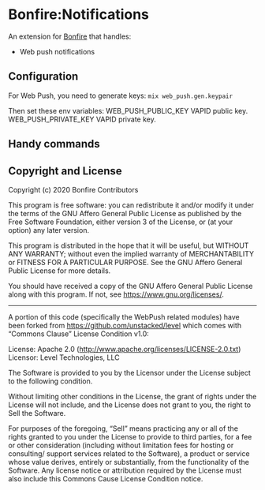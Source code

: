 # Bonfire:Notifications

An extension for [Bonfire](https://bonfire.cafe/) that handles:

- Web push notifications

## Configuration

For Web Push, you need to generate keys: `mix web_push.gen.keypair`

Then set these env variables:
WEB_PUSH_PUBLIC_KEY 	VAPID public key.
WEB_PUSH_PRIVATE_KEY 	VAPID private key.

## Handy commands

## Copyright and License

Copyright (c) 2020 Bonfire Contributors

This program is free software: you can redistribute it and/or modify
it under the terms of the GNU Affero General Public License as
published by the Free Software Foundation, either version 3 of the
License, or (at your option) any later version.

This program is distributed in the hope that it will be useful, but
WITHOUT ANY WARRANTY; without even the implied warranty of
MERCHANTABILITY or FITNESS FOR A PARTICULAR PURPOSE.  See the GNU
Affero General Public License for more details.

You should have received a copy of the GNU Affero General Public
License along with this program.  If not, see <https://www.gnu.org/licenses/>.

---

A portion of this code (specifically the WebPush related modules) have been forked from https://github.com/unstacked/level which comes with “Commons Clause” License Condition v1.0:

License: Apache 2.0 (http://www.apache.org/licenses/LICENSE-2.0.txt)
Licensor: Level Technologies, LLC

The Software is provided to you by the Licensor under the License subject to the following condition.

Without limiting other conditions in the License, the grant of rights under the License will not include, and the License does not grant to you, the right to Sell the Software.

For purposes of the foregoing, “Sell” means practicing any or all of the rights granted to you under the License to provide to third parties, for a fee or other consideration (including without limitation fees for hosting or consulting/ support services related to the Software), a product or service whose value derives, entirely or substantially, from the functionality of the Software. Any license notice or attribution required by the License must also include this Commons Cause License Condition notice.
